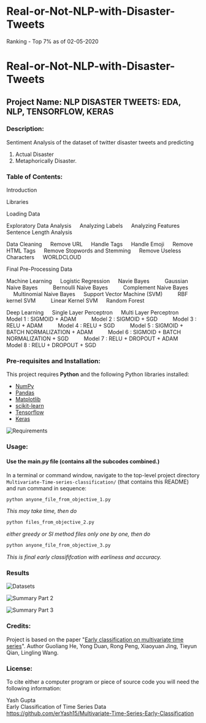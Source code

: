# Real-or-Not-NLP-with-Disaster-Tweets


Ranking - Top 7% as of 02-05-2020


# Real-or-Not-NLP-with-Disaster-Tweets

## Project Name: NLP DISASTER TWEETS: EDA, NLP, TENSORFLOW, KERAS

### Description: 

Sentiment Analysis of the dataset of twitter disaster tweets and predicting 
  1. Actual Disaster
  2. Metaphorically Disaster.

### Table of Contents:

Introduction

Libraries

Loading Data

Exploratory Data Analysis
  Analyzing Labels
  Analyzing Features
    Sentence Length Analysis

Data Cleaning
  Remove URL
  Handle Tags
  Handle Emoji
  Remove HTML Tags
  Remove Stopwords and Stemming
  Remove Useless Characters
  WORLDCLOUD

Final Pre-Processing Data

Machine Learning
  Logistic Regression
  Navie Bayes
    Gaussian Naive Bayes
    Bernoulli Naive Bayes
    Complement Naive Bayes
    Multinomial Naive Bayes
  Support Vector Machine (SVM)
    RBF kernel SVM
    Linear Kernel SVM
  Random Forest

Deep Learning
  Single Layer Perceptron
  Multi Layer Perceptron
    Model 1 : SIGMOID + ADAM
    Model 2 : SIGMOID + SGD
    Model 3 : RELU + ADAM
    Model 4 : RELU + SGD
    Model 5 : SIGMOID + BATCH NORMALIZATION + ADAM
    Model 6 : SIGMOID + BATCH NORMALIZATION + SGD
    Model 7 : RELU + DROPOUT + ADAM
    Model 8 : RELU + DROPOUT + SGD


### Pre-requisites and Installation:
This project requires **Python** and the following Python libraries installed:

- [NumPy](http://www.numpy.org/)
- [Pandas](http://pandas.pydata.org/)
- [Matplotlib](http://matplotlib.org/)
- [scikit-learn](http://scikit-learn.org/stable/)
- [Tensorflow](https://www.tensorflow.org/)
- [Keras](https://keras.io/)

![Requirements](https://user-images.githubusercontent.com/34357926/105755591-87d8af00-5f71-11eb-9bc1-865615ff5759.png)

### Usage:

#### Use the main.py file (contains all the subcodes combined.)

In a terminal or command window, navigate to the top-level project directory `Multivariate-Time-series-classification/` (that contains this README) and run command in sequence:

```bash
python anyone_file_from_objective_1.py
```

_This may take time, then do_
```bash
python files_from_objective_2.py
```

_either greedy or SI method files only one by one, then do_
```bash
python anyone_file_from_objective_3.py
```

_This is final early classififcation with earliness and accuracy._

### Results

![Datasets](https://user-images.githubusercontent.com/34357926/102748576-6e4bb280-4388-11eb-8ff0-2376ef519a85.png)

![Summary Part 2](https://user-images.githubusercontent.com/34357926/102748577-6ee44900-4388-11eb-814f-fa8986ba208f.png)

![Summary Part 3](https://user-images.githubusercontent.com/34357926/102748573-6c81ef00-4388-11eb-900c-efb769a60829.png)


### Credits:

Project is based on the paper "[Early classification on multivariate time series](https://dl.acm.org/citation.cfm?id=2841855)". Author Guoliang He, Yong Duan, Rong Peng, Xiaoyuan Jing, Tieyun Qian, Lingling Wang.



### License:

To cite either a computer program or piece of source code you will need the following information:

Yash Gupta<br />Early Classification of Time Series Data<br />https://github.com/erYash15/Multivariate-Time-Series-Early-Classification
